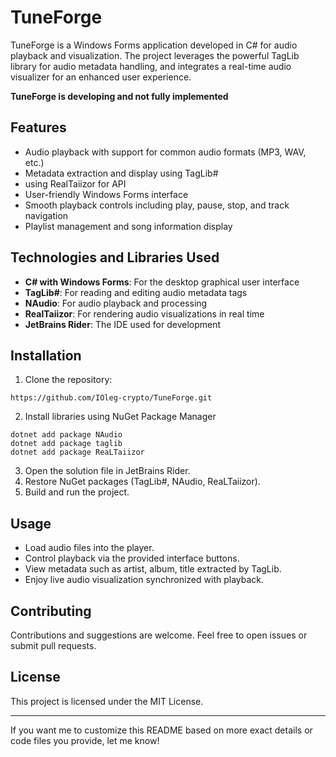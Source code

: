 # TuneForge

TuneForge is a Windows Forms application developed in C# for audio playback and visualization. The project leverages the powerful TagLib library for audio metadata handling, and integrates a real-time audio visualizer for an enhanced user experience.

**TuneForge is developing and not fully implemented**

## Features

- Audio playback with support for common audio formats (MP3, WAV, etc.)
- Metadata extraction and display using TagLib# 
- using RealTaiizor for API
- User-friendly Windows Forms interface
- Smooth playback controls including play, pause, stop, and track navigation
- Playlist management and song information display

## Technologies and Libraries Used

- **C# with Windows Forms**: For the desktop graphical user interface
- **TagLib#**: For reading and editing audio metadata tags
- **NAudio**: For audio playback and processing
- **RealTaiizor**: For rendering audio visualizations in real time
- **JetBrains Rider**: The IDE used for development

## Installation

1. Clone the repository:
````
https://github.com/IOleg-crypto/TuneForge.git
````
2. Install libraries using NuGet Package Manager
```
dotnet add package NAudio
dotnet add package taglib
dotnet add package ReaLTaiizor
```


3. Open the solution file in JetBrains Rider.
4. Restore NuGet packages (TagLib#, NAudio, ReaLTaiizor).
5. Build and run the project.

## Usage

- Load audio files into the player.
- Control playback via the provided interface buttons.
- View metadata such as artist, album, title extracted by TagLib.
- Enjoy live audio visualization synchronized with playback.

## Contributing

Contributions and suggestions are welcome. Feel free to open issues or submit pull requests.

## License

This project is licensed under the MIT License.

---

If you want me to customize this README based on more exact details or code files you provide, let me know!
